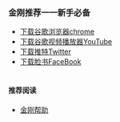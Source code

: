 ### 金刚推荐一一新手必备
- [下载谷歌浏览器chrome](https://a2zitpro.github.io/web/downloadchrome)
- [下载谷歌视频播放器YouTube](https://a2zitpro.github.io/web/downloadyoutubeapp)
- [下载推特Twitter](https://a2zitpro.github.io/web/downloadtwitterapp)
- [下载脸书FaceBook](https://a2zitpro.github.io/web/downloadfacebookapp)<br><br>

#### 推荐阅读
- [金刚帮助](https://a2zitpro.github.io/web/list_helpkkvpn)
